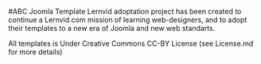 #ABC Joomla Template
Lernvid adoptation project has been created to continue a Lernvid.com mission of learning web-designers, and to adopt their templates to a new era of Joomla and new web standarts.

All templates is Under Creative Commons CC-BY License (see License.md for more details)
